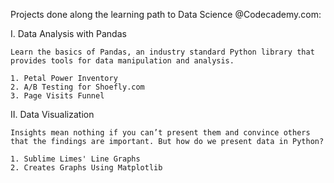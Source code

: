 Projects done along the learning path to Data Science @Codecademy.com:

I. Data Analysis with Pandas

    Learn the basics of Pandas, an industry standard Python library that provides tools for data manipulation and analysis.

    1. Petal Power Inventory
    2. A/B Testing for Shoefly.com
    3. Page Visits Funnel

II. Data Visualization
    
    Insights mean nothing if you can’t present them and convince others that the findings are important. But how do we present data in Python?

    1. Sublime Limes' Line Graphs
    2. Creates Graphs Using Matplotlib
